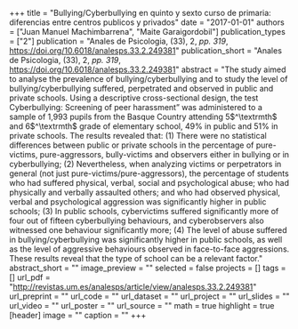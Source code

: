 +++
title = "Bullying/Cyberbullying en quinto y sexto curso de primaria: diferencias entre centros publicos y privados"
date = "2017-01-01"
authors = ["Juan Manuel Machimbarrena", "Maite Garaigordobil"]
publication_types = ["2"]
publication = "Anales de Psicologia, (33), 2, _pp. 319_, https://doi.org/10.6018/analesps.33.2.249381"
publication_short = "Anales de Psicologia, (33), 2, _pp. 319_, https://doi.org/10.6018/analesps.33.2.249381"
abstract = "The study aimed to analyse the prevalence of bullying/cyberbullying and to study the level of bullying/cyberbullying suffered, perpetrated and observed in public and private schools. Using a descriptive cross-sectional design, the test Cyberbullying: Screening of peer harassment” was administered to a sample of 1,993 pupils from the Basque Country attending 5$^\textrmth$ and 6$^\textrmth$ grade of elementary school, 49% in public and 51% in private schools. The results revealed that: (1) There were no statistical differences between public or private schools in the percentage of pure-victims, pure-aggressors, bully-victims and observers either in bullying or in cyberbullying; (2) Nevertheless, when analyzing victims or perpetrators in general (not just pure-victims/pure-aggressors), the percentage of students who had suffered physical, verbal, social and psychological abuse; who had physically and verbally assaulted others; and who had observed physical, verbal and psychological aggression was significantly higher in public schools; (3) In public schools, cybervictims suffered significantly more of four out of fifteen cyberbullying behaviours, and cyberobservers also witnessed one behaviour significantly more; (4) The level of abuse suffered in bullying/cyberbullying was significantly higher in public schools, as well as the level of aggressive behaviours observed in face-to-face aggressions. These results reveal that the type of school can be a relevant factor."
abstract_short = ""
image_preview = ""
selected = false
projects = []
tags = []
url_pdf = "http://revistas.um.es/analesps/article/view/analesps.33.2.249381"
url_preprint = ""
url_code = ""
url_dataset = ""
url_project = ""
url_slides = ""
url_video = ""
url_poster = ""
url_source = ""
math = true
highlight = true
[header]
image = ""
caption = ""
+++
